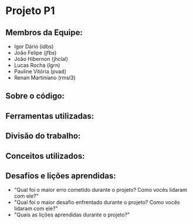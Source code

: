 # Projeto P1
## Membros da Equipe:
 - Igor Dário (idbs)
 - João Felipe (jfbs)
 - João Hibernon (jhclal)
 - Lucas Rocha (lgrn)
 - Pauline Vitória (pvad)
 - Renan Martiniano (rmsl3)

## Sobre o código:

## Ferramentas utilizadas:

## Divisão do trabalho:

## Conceitos utilizados:

## Desafios e lições aprendidas:
 - "Qual foi o maior erro cometido durante o projeto? Como vocês lidaram com ele?"
 - "Qual foi o maior desafio enfrentado durante o projeto? Como vocês lidaram com ele?"
 - "Quais as lições aprendidas durante o projeto?"
